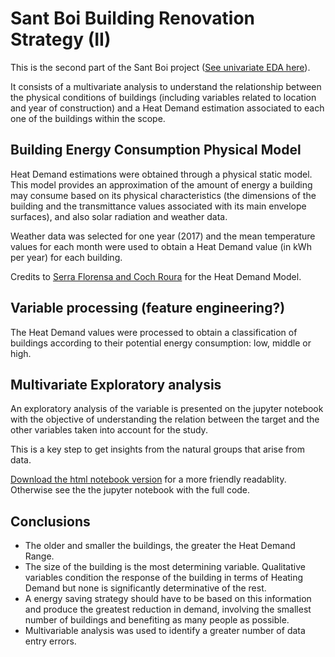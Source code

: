 # Sant Boi Building Renovation Strategy (II)

This is the second part of the Sant Boi project ([See univariate EDA here](https://github.com/carlosdavila91/santboi_eda)).

It consists of a multivariate analysis to understand the relationship between the physical conditions of buildings (including variables related to location and year of construction) and a Heat Demand estimation associated to each one of the buildings within the scope.

## Building Energy Consumption Physical Model

Heat Demand estimations were obtained through a physical static model. This model provides an approximation of the amount of energy a building may consume based on its physical characteristics (the dimensions of the building and the transmittance values associated with its main envelope surfaces), and also solar radiation and weather data.

Weather data was selected for one year (2017) and the mean temperature values for each month were used to obtain a Heat Demand value (in kWh per year) for each building.

Credits to [Serra Florensa and Coch Roura](https://books.google.es/books/about/Arquitectura_y_energ%C3%ADa_natural.html?id=p_zMDwAAQBAJ&source=kp_book_description&redir_esc=y) for the Heat Demand Model.

## Variable processing (feature engineering?)

The Heat Demand values were processed to obtain a classification of buildings according to their potential energy consumption: low, middle or high.

## Multivariate Exploratory analysis

An exploratory analysis of the variable is presented on the jupyter notebook with the objective of understanding the relation between the target and the other variables taken into account for the study.

This is a key step to get insights from the natural groups that arise from data.

[Download the html notebook version](https://github.com/carlosdavila91/santboi_heatdemand/blob/master/heat_demand.html) for a more friendly readablity. Otherwise see the the jupyter notebook with the full code.

## Conclusions

* The older and smaller the buildings, the greater the Heat Demand Range.
* The size of the building is the most determining variable. Qualitative variables condition the response of the building in terms of Heating Demand but none is significantly determinative of the rest.
* A energy saving strategy should have to be based on this information and produce the greatest reduction in demand, involving the smallest number of buildings and benefiting as many people as possible.
* Multivariable analysis was used to identify a greater number of data entry errors.

